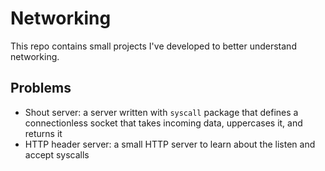 # Networking

This repo contains small projects I've developed to better understand networking.

## Problems

- Shout server: a server written with `syscall` package that defines a connectionless socket that takes incoming data, uppercases it, and returns it
- HTTP header server: a small HTTP server to learn about the listen and accept syscalls

